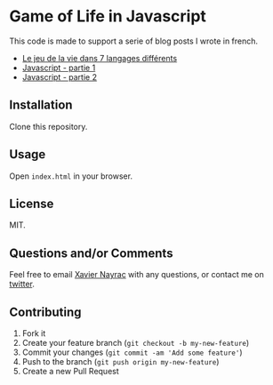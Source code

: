 # Game of Life in Javascript

This code is made to support a serie of blog posts I wrote in french.

- [Le jeu de la vie dans 7 langages différents](http://lkdjiin.github.io/blog/2014/10/08/le-jeu-de-la-vie-dans-sept-langages-differents/)
- [Javascript - partie 1](http://lkdjiin.github.io/blog/2014/10/16/le-jeu-de-la-vie-en-javascript-partie-1/)
- [Javascript - partie 2](http://lkdjiin.github.io/blog/2014/10/17/le-jeu-de-la-vie-en-javascript-partie-2/)

## Installation

Clone this repository.

## Usage

Open `index.html` in your browser.

## License

MIT.

## Questions and/or Comments

Feel free to email [Xavier Nayrac](mailto:xavier.nayrac@gmail.com)
with any questions, or contact me on [twitter](https://twitter.com/lkdjiin).

## Contributing

1. Fork it
2. Create your feature branch (`git checkout -b my-new-feature`)
3. Commit your changes (`git commit -am 'Add some feature'`)
4. Push to the branch (`git push origin my-new-feature`)
5. Create a new Pull Request
